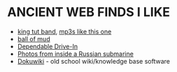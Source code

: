 # ANCIENT WEB FINDS I LIKE

* [king tut band](http://kingtutband.weebly.com/), [mp3s like this one](http://kingtutband.weebly.com/uploads/3/0/1/5/3015868/04_the_whole_game_is_based_on_faith.mp3)
* [ball of mud](http://www.laputan.org/mud/)
* [Dependable Drive-In](https://www.dependabledrivein.com/Rules/rules.html)
* [Photos from inside a Russian submarine](https://ru-submarine.livejournal.com/17486.html)
* [Dokuwiki](https://www.dokuwiki.org/dokuwiki) - old school wiki/knowledge base software
